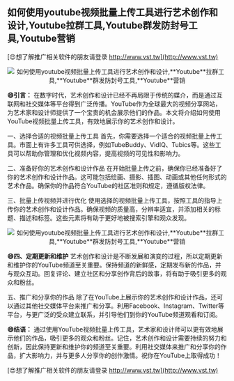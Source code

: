 ## **如何使用youtube视频批量上传工具进行艺术创作和设计,**Youtube**拉群工具,**Youtube**群发防封号工具,**Youtube**营销**

[😍想了解推广相关软件的朋友请登录 http://www.vst.tw](http://www.vst.tw)

 <center><img src="https://vst.tw/MP4/tuiguang/png/5.png" alt="如何使用youtube视频批量上传工具进行艺术创作和设计,**Youtube**拉群工具,**Youtube**群发防封号工具,**Youtube**营销"></center>

**😄引言：**
在数字时代，艺术创作和设计已经不再局限于传统的媒介，而是通过互联网和社交媒体等平台得到广泛传播。YouTube作为全球最大的视频分享网站，为艺术家和设计师提供了一个宝贵的机会展示他们的作品。本文将介绍如何使用YouTube视频批量上传工具，有效地展示你的艺术创作和设计。

一、选择合适的视频批量上传工具
首先，你需要选择一个适合的视频批量上传工具。市面上有许多工具可供选择，例如TubeBuddy、VidIQ、Tubics等。这些工具可以帮助你管理和优化视频内容，提高视频的可见性和影响力。

二、准备好你的艺术创作和设计作品
在开始批量上传之前，确保你已经准备好了你的艺术创作和设计作品。这可能包括绘画、摄影、插图、动画或其他任何形式的艺术作品。确保你的作品符合YouTube的社区准则和规定，遵循版权法律。

三、批量上传视频并进行优化
使用选择的视频批量上传工具，按照工具的指导上传你的艺术创作和设计作品。确保视频的质量高，分辨率适宜，并添加相关的标题、描述和标签。这些元素将有助于更好地被搜索引擎和观众发现。

 <center><img src="https://vst.tw/MP4/tuiguang/png/0.png" alt="如何使用youtube视频批量上传工具进行艺术创作和设计,**Youtube**拉群工具,**Youtube**群发防封号工具,**Youtube**营销"></center>

**😄四、定期更新和维护**
艺术创作和设计是不断发展和演变的过程，所以定期更新和维护你的YouTube频道至关重要。保持频道的新鲜感，定期发布新的作品，并与观众互动。回复评论、建立社区和分享创作背后的故事，将有助于吸引更多的观众和粉丝。

五、推广和分享你的作品
除了在YouTube上展示你的艺术创作和设计作品，还可以通过其他社交媒体平台来推广和分享。利用Facebook、Instagram、Twitter等平台，与更广泛的受众建立联系，并引导他们到你的YouTube频道观看和订阅。

**😄结语：**
通过使用YouTube视频批量上传工具，艺术家和设计师可以更有效地展示他们的作品，吸引更多的观众和粉丝。记住，艺术创作和设计需要持续的努力和创新，因此保持更新和维护你的频道至关重要。利用社交媒体来推广和分享你的作品，扩大影响力，并与更多人分享你的创作激情。祝你在YouTube上取得成功！

[😍想了解推广相关软件的朋友请登录 http://www.vst.tw](http://www.vst.tw)



